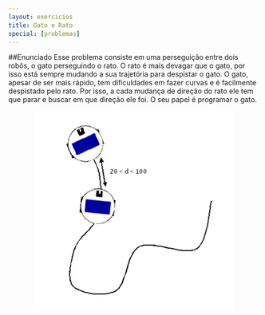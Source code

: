 ```yaml
---
layout: exercicios
title: Gato e Rato
special: [problemas]
---
```


##Enunciado
Esse problema consiste em uma perseguição entre dois robôs, o gato perseguindo o rato. O rato é mais devagar que o gato, por isso está sempre mudando a sua trajetória para despistar o gato. O gato, apesar de ser mais rápido, tem dificuldades em fazer curvas e é facilmente despistado pelo rato. Por isso, a cada mudança de direção do rato ele tem que parar e buscar em que direção ele foi. O seu papel é programar o gato.

<center>
<img width="400" src="/assets/img/exercicios/gato_e_rato.png" alt="">
</center>


